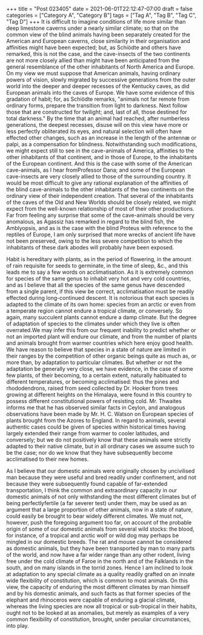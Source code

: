 +++
title = "Post 023405"
date = 2021-06-01T22:12:47-07:00
draft = false
categories = ["Category A", "Category B"]
tags = ["Tag A", "Tag B", "Tag C", "Tag D"]
+++
It is difficult to imagine conditions of life more similar than deep limestone caverns under a nearly similar climate; so that on the common view of the blind animals having been separately created for the American and European caverns, close similarity in their organisation and affinities might have been expected; but, as Schiödte and others have remarked, this is not the case, and the cave-insects of the two continents are not more closely allied than might have been anticipated from the general resemblance of the other inhabitants of North America and Europe. On my view we must suppose that American animals, having ordinary powers of vision, slowly migrated by successive generations from the outer world into the deeper and deeper recesses of the Kentucky caves, as did European animals into the caves of Europe. We have some evidence of this gradation of habit; for, as Schiödte remarks, "animals not far remote from ordinary forms, prepare the transition from light to darkness. Next follow those that are constructed for twilight; and, last of all, those destined for total darkness." By the time that an animal had reached, after numberless generations, the deepest recesses, disuse will on this view have more or less perfectly obliterated its eyes, and natural selection will often have effected other changes, such as an increase in the length of the antennæ or palpi, as a compensation for blindness. Notwithstanding such modifications, we might expect still to see in the cave-animals of America, affinities to the other inhabitants of that continent, and in those of Europe, to the inhabitants of the European continent. And this is the case with some of the American cave-animals, as I hear fromProfessor Dana; and some of the European cave-insects are very closely allied to those of the surrounding country. It would be most difficult to give any rational explanation of the affinities of the blind cave-animals to the other inhabitants of the two continents on the ordinary view of their independent creation. That several of the inhabitants of the caves of the Old and New Worlds should be closely related, we might expect from the well-known relationship of most of their other productions. Far from feeling any surprise that some of the cave-animals should be very anomalous, as Agassiz has remarked in regard to the blind fish, the Amblyopsis, and as is the case with the blind Proteus with reference to the reptiles of Europe, I am only surprised that more wrecks of ancient life have not been preserved, owing to the less severe competition to which the inhabitants of these dark abodes will probably have been exposed.

Habit is hereditary with plants, as in the period of flowering, in the amount of rain requisite for seeds to germinate, in the time of sleep, &c., and this leads me to say a few words on acclimatisation. As it is extremely common for species of the same genus to inhabit very hot and very cold countries, and as I believe that all the species of the same genus have descended from a single parent, if this view be correct, acclimatisation must be readily effected during long-continued descent. It is notorious that each species is adapted to the climate of its own home: species from an arctic or even from a temperate region cannot endure a tropical climate, or conversely. So again, many succulent plants cannot endure a damp climate. But the degree of adaptation of species to the climates under which they live is often overrated.We may infer this from our frequent inability to predict whether or not an imported plant will endure our climate, and from the number of plants and animals brought from warmer countries which here enjoy good health. We have reason to believe that species in a state of nature are limited in their ranges by the competition of other organic beings quite as much as, or more than, by adaptation to particular climates. But whether or not the adaptation be generally very close, we have evidence, in the case of some few plants, of their becoming, to a certain extent, naturally habituated to different temperatures, or becoming acclimatised: thus the pines and rhododendrons, raised from seed collected by Dr. Hooker from trees growing at different heights on the Himalaya, were found in this country to possess different constitutional powers of resisting cold. Mr. Thwaites informs me that he has observed similar facts in Ceylon, and analogous observations have been made by Mr. H. C. Watson on European species of plants brought from the Azores to England. In regard to animals, several authentic cases could be given of species within historical times having largely extended their range from warmer to cooler latitudes, and conversely; but we do not positively know that these animals were strictly adapted to their native climate, but in all ordinary cases we assume such to be the case; nor do we know that they have subsequently become acclimatised to their new homes.

As I believe that our domestic animals were originally chosen by uncivilised man because they were useful and bred readily under confinement, and not because they were subsequently found capable of far-extended transportation, I think the common and extraordinary capacity in our domestic animals of not only withstanding the most different climates but of being perfectlyfertile (a far severer test) under them, may be used as an argument that a large proportion of other animals, now in a state of nature, could easily be brought to bear widely different climates. We must not, however, push the foregoing argument too far, on account of the probable origin of some of our domestic animals from several wild stocks: the blood, for instance, of a tropical and arctic wolf or wild dog may perhaps be mingled in our domestic breeds. The rat and mouse cannot be considered as domestic animals, but they have been transported by man to many parts of the world, and now have a far wider range than any other rodent, living free under the cold climate of Faroe in the north and of the Falklands in the south, and on many islands in the torrid zones. Hence I am inclined to look at adaptation to any special climate as a quality readily grafted on an innate wide flexibility of constitution, which is common to most animals. On this view, the capacity of enduring the most different climates by man himself and by his domestic animals, and such facts as that former species of the elephant and rhinoceros were capable of enduring a glacial climate, whereas the living species are now all tropical or sub-tropical in their habits, ought not to be looked at as anomalies, but merely as examples of a very common flexibility of constitution, brought, under peculiar circumstances, into play.
